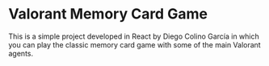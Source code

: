 # Valorant Memory Card Game

This is a simple project developed in React by Diego Colino García in which you can play the classic memory card game with some of the main Valorant agents.
